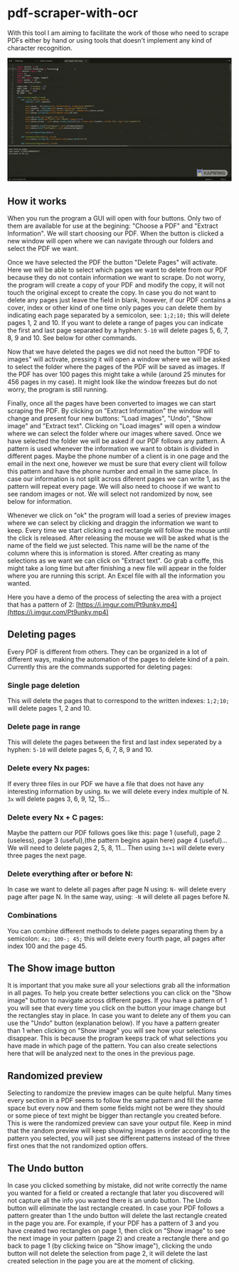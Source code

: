 # pdf-scraper-with-ocr
With this tool I am aiming to facilitate the work of those who need to scrape PDFs either by hand or using tools that doesn't implement any kind of character recognition.

[![Screencast](https://github.com/JacoboGuijar/pdf-scraper-with-ocr/blob/main/demos/final_617bdd31c184d700ed0d45a5_579847%20(1).gif)](https://github.com/JacoboGuijar/pdf-scraper-with-ocr/blob/main/demos/final_617bdd31c184d700ed0d45a5_579847%20(1).gif)


## How it works
When you run the program a GUI will open with four buttons. Only two of them are available for use at the begining: "Choose a PDF" and "Extract Information". We will start choosing our PDF. When the button is clicked a new window will open where we can navigate through our folders and select the PDF we want.

Once we have selected the PDF the button "Delete Pages" will activate. Here we will be able to select which pages we want to delete from our PDF because they do not contain information we want to scrape. Do not worry, the program will create a copy of your PDF and modify the copy, it will not touch the original except to create the copy. In case you do not want to delete any pages just leave the field in blank, however, if our PDF contains a cover, index or other kind of one time only pages you can delete them by indicating each page separated by a semicolon, see: `1;2;10;` this will delete pages 1, 2 and 10. If you want to delete a range of pages you can indicate the first and last page separated by a hyphen: `5-10` will delete pages 5, 6, 7, 8, 9 and 10. See below for other commands.

Now that we have deleted the pages we did not need the button "PDF to images" will activate, pressing it will open a window where we will be asked to select the folder where the pages of the PDF will be saved as images. If the PDF has over 100 pages this might take a while (around 25 minutes for 456 pages in my case). It might look like the window freezes but do not worry, the program is still running.

Finally, once all the pages have been converted to images we can start scraping the PDF. By clicking on "Extract Information" the window will change and present four new buttons: "Load images", "Undo", "Show image" and "Extract text". Clicking on "Load images" will open a window where we can select the folder where our images where saved. Once we have selected the folder we will be asked if our PDF follows any pattern. A pattern is used whenever the information we want to obtain is divided in different pages. Maybe the phone number of a client is in one page and the email in the next one, however we must be sure that every client will follow this pattern and have the phone number and email in the same place. In case our information is not split across diferent pages we can write 1, as the pattern will repeat every page. We will also need to choose if we want to see random images or not. We will select not randomized by now, see below for information. 

Whenever we click on "ok" the program will load a series of preview images where we can select by clicking and draggin the information we want to keep. Every time we start clicking a red rectangle will follow the mouse until the click is released. After releasing the mouse we will be asked what is the name of the field we just selected. This name will be the name of the column where this is information is stored. After creating as many selections as we want we can click on "Extract text". Go grab a coffe, this might take a long time but after finishing a new file will appear in the folder where you are running this script. An Excel file with all the information you wanted.

Here you have a demo of the process of selecting the area with a project that has a pattern of 2: [https://i.imgur.com/Pt9unky.mp4](https://i.imgur.com/Pt9unky.mp4)

## Deleting pages
Every PDF is different from others. They can be organized in a lot of different ways, making the automation of the pages to delete kind of a pain. Currently this are the commands supported for deleting pages:
### Single page deletion
This will delete the pages that to correspond to the written indexes: `1;2;10;` will delete pages 1, 2 and 10.
### Delete page in range
This will delete the pages between the first and last index seperated by a hyphen: `5-10` will delete pages 5, 6, 7, 8, 9 and 10.
### Delete every Nx pages:
If every three files in our PDF we have a file that does not have any interesting information by using. `Nx` we will delete every index multiple of N. `3x` will delete pages 3, 6, 9, 12, 15...
### Delete every Nx + C pages:
Maybe the pattern our PDF follows goes like this: page 1 (useful), page 2 (useless), page 3 (useful),(the pattern begins again here) page 4 (useful)... We will need to delete pages 2, 5, 8, 11... Then using `3x+1` will delete every three pages the next page.
### Delete everything after or before N:
In case we want to delete all pages after page N using: `N-` will delete every page after page N. In the same way, using: `-N` will delete all pages before N. 
### Combinations
You can combine different methods to delete pages separating them by a semicolon: `4x; 100-; 45;` this will delete every fourth page, all pages after index 100 and the page 45.

## The Show image button
It is important that you make sure all your selections grab all the information in all pages. To help you create better selections you can click on the "Show image" button to navigate across different pages. If you have a pattern of 1 you will see that every time you click on the button your image change but the rectangles stay in place. In case you want to delete any of them you can use the "Undo" button (explanation below). If you have a pattern greater than 1 when clicking on "Show image" you will see how your selections disappear. This is because the program keeps track of what selections you have made in which page of the pattern. You can also create selections here that will be analyzed next to the ones in the previous page.

## Randomized preview
Selecting to randomize the preview images can be quite helpful. Many times every section in a PDF seems to follow the same pattern and fill the same space but every now and them some fields might not be were they should or some piece of text might be bigger than rectangle you created before. This is were the randomized preview can save your output file. Keep in mind that the random preview will keep showing images in order according to the pattern you selected, you will just see different patterns instead of the three first ones that the not randomized option offers.

## The Undo button
In case you clicked something by mistake, did not write correctly the name you wanted for a field or created a rectangle that later you discovered will not capture all the info you wanted there is an undo button. The Undo button will eliminate the last rectangle created. In case your PDF follows a pattern greater than 1 the undo button will delete the last rectangle created in the page you are. For example, if your PDF has a pattern of 3 and you have created two rectangles on page 1, then click on "Show image" to see the next image in your pattern (page 2) and create a rectangle there and go back to page 1 (by clicking twice on "Show image"), clicking the undo button will not delete the selection from page 2, it will delete the last created selection in the page you are at the moment of clicking.
